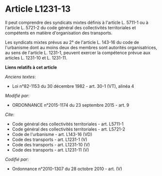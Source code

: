 # Article L1231-13

Il peut comprendre des syndicats mixtes définis à l'article L. 5711-1 ou à l'article L. 5721-2 du code général des
collectivités territoriales et compétents en matière d'organisation des transports. 

Les syndicats mixtes prévus au 2° de l'article L. 143-16 du code de l'urbanisme dont au moins deux des membres sont autorités
organisatrices, au sens de l'article L. 1231-1, peuvent exercer la compétence prévue aux articles L. 1231-10 et L. 1231-11.

**Liens relatifs à cet article**

_Anciens textes_:

  - Loi n°82-1153 du 30 décembre 1982 - art. 30-1 (VT), alinéa 4

_Modifié par_:

  - ORDONNANCE n°2015-1174 du 23 septembre 2015 - art. 9

_Cite_:

  - Code général des collectivités territoriales - art. L5711-1
  - Code général des collectivités territoriales - art. L5721-2
  - Code de l'urbanisme - art. L143-16 (VD)
  - Code des transports - art. L1231-1 (V)
  - Code des transports - art. L1231-10 (V)
  - Code des transports - art. L1231-11 (V)

_Codifié par_:

  - Ordonnance n°2010-1307 du 28 octobre 2010 - art. (V)
